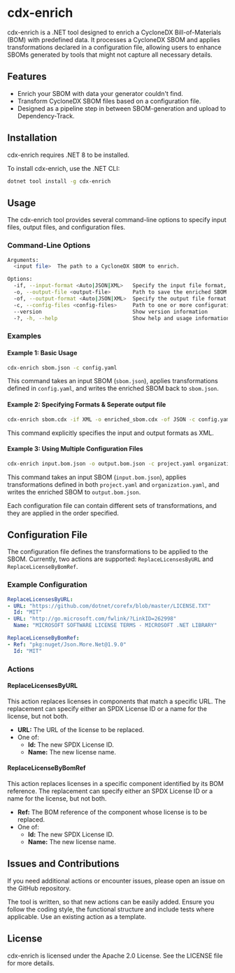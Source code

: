 # cdx-enrich

cdx-enrich is a .NET tool designed to enrich a CycloneDX Bill-of-Materials (BOM) with predefined data. It processes a CycloneDX SBOM and applies transformations declared in a configuration file, allowing users to enhance SBOMs generated by tools that might not capture all necessary details.

## Features

- Enrich your SBOM with data your generator couldn't find.
- Transform CycloneDX SBOM files based on a configuration file.
- Designed as a pipeline step in between SBOM-generation and upload to Dependency-Track.

## Installation

cdx-enrich requires .NET 8 to be installed.

To install cdx-enrich, use the .NET CLI:

```sh
dotnet tool install -g cdx-enrich
```

## Usage

The cdx-enrich tool provides several command-line options to specify input files, output files, and configuration files.

### Command-Line Options
```sh
Arguments:
  <input file>  The path to a CycloneDX SBOM to enrich.

Options:
  -if, --input-format <Auto|JSON|XML>   Specify the input file format, if necessary. [default: Auto]
  -o, --output-file <output-file>       Path to save the enriched SBOM. Leave blank to overwrite the input file.
  -of, --output-format <Auto|JSON|XML>  Specify the output file format. [default: Auto]
  -c, --config-files <config-files>     Path to one or more configuration files.
  --version                             Show version information
  -?, -h, --help                        Show help and usage information
```

### Examples

#### Example 1: Basic Usage

```sh
cdx-enrich sbom.json -c config.yaml
```

This command takes an input SBOM (`sbom.json`), applies transformations defined in `config.yaml`, and writes the enriched SBOM back to `sbom.json`.

#### Example 2: Specifying Formats & Seperate output file

```sh
cdx-enrich sbom.cdx -if XML -o enriched_sbom.cdx -of JSON -c config.yaml
```

This command explicitly specifies the input and output formats as XML.

#### Example 3: Using Multiple Configuration Files

```sh
cdx-enrich input.bom.json -o output.bom.json -c project.yaml organization.yaml
```

This command takes an input SBOM (`input.bom.json`), applies transformations defined in both `project.yaml` and `organization.yaml`, and writes the enriched SBOM to `output.bom.json`.

Each configuration file can contain different sets of transformations, and they are applied in the order specified.

## Configuration File

The configuration file defines the transformations to be applied to the SBOM. Currently, two actions are supported: `ReplaceLicensesByURL` and `ReplaceLicenseByBomRef`.

### Example Configuration

```yaml
ReplaceLicensesByURL:
- URL: "https://github.com/dotnet/corefx/blob/master/LICENSE.TXT"
  Id: "MIT"
- URL: "http://go.microsoft.com/fwlink/?LinkID=262998"
  Name: "MICROSOFT SOFTWARE LICENSE TERMS - MICROSOFT .NET LIBRARY"

ReplaceLicenseByBomRef:
- Ref: "pkg:nuget/Json.More.Net@1.9.0"
  Id: "MIT"  
```

### Actions

#### ReplaceLicensesByURL

This action replaces licenses in components that match a specific URL. The replacement can specify either an SPDX License ID or a name for the license, but not both.

- **URL:** The URL of the license to be replaced.
- One of:
  - **Id:** The new SPDX License ID.
  - **Name:** The new license name.

#### ReplaceLicenseByBomRef

This action replaces licenses in a specific component identified by its BOM reference. The replacement can specify either an SPDX License ID or a name for the license, but not both.

- **Ref:** The BOM reference of the component whose license is to be replaced.
- One of:
  - **Id:** The new SPDX License ID.
  - **Name:** The new license name.

## Issues and Contributions

If you need additional actions or encounter issues, please open an issue on the GitHub repository. 

The tool is written, so that new actions can be easily added. Ensure you follow the coding style, the functional structure and include tests where applicable. Use an existing action as a template.

## License

cdx-enrich is licensed under the Apache 2.0 License. See the LICENSE file for more details.
